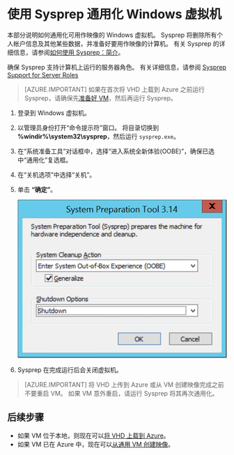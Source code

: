 <properties
    pageTitle="通用化 Windows VM 以便在 Azure 中使用 | Azure"
    description="了解如何使用 Sysprep 通用化 Windows VM，使其能够与 Resource Manager 部署模型配合使用。"
    services="virtual-machines-windows"
    documentationcenter=""
    author="cynthn"
    manager="timlt"
    editor="tysonn"
    tags="azure-resource-manager"
    translationtype="Human Translation" />
<tags
    ms.assetid="a745d400-c8be-48b4-a891-4a18495ef3fd"
    ms.service="virtual-machines-windows"
    ms.workload="infrastructure-services"
    ms.tgt_pltfrm="vm-windows"
    ms.devlang="na"
    ms.topic="article"
    ms.date="10/20/2016"
    wacn.date="04/17/2017"
    ms.author="cynthn"
    ms.sourcegitcommit="e0e6e13098e42358a7eaf3a810930af750e724dd"
    ms.openlocfilehash="fb4541d425b334f0e22f1796a6a989476724a076"
    ms.lasthandoff="04/06/2017" />

# <a name="generalize-a-windows-virtual-machine-using-sysprep"></a>使用 Sysprep 通用化 Windows 虚拟机
本部分说明如何通用化可用作映像的 Windows 虚拟机。 Sysprep 将删除所有个人帐户信息及其他某些数据，并准备好要用作映像的计算机。 有关 Sysprep 的详细信息，请参阅[如何使用 Sysprep：简介](http://technet.microsoft.com/zh-cn/library/bb457073.aspx)。

确保 Sysprep 支持计算机上运行的服务器角色。 有关详细信息，请参阅 [Sysprep Support for Server Roles](https://msdn.microsoft.com/windows/hardware/commercialize/manufacture/desktop/sysprep-support-for-server-roles)

> [AZURE.IMPORTANT]
> 如果在首次将 VHD 上载到 Azure 之前运行 Sysprep，请确保先[准备好 VM](/documentation/articles/virtual-machines-windows-prepare-for-upload-vhd-image/)，然后再运行 Sysprep。 
> 
> 

1. 登录到 Windows 虚拟机。
2. 以管理员身份打开“命令提示符”窗口。 将目录切换到 **%windir%\system32\sysprep**，然后运行 `sysprep.exe`。
3. 在“系统准备工具”对话框中，选择“进入系统全新体验(OOBE)”，确保已选中“通用化”复选框。
4. 在“关机选项”中选择“关机”。
5. 单击 **“确定”**。

    ![启动 Sysprep](./media/virtual-machines-windows-upload-image/sysprepgeneral.png)
6. Sysprep 在完成运行后会关闭虚拟机。 

> [AZURE.IMPORTANT]
> 将 VHD 上传到 Azure 或从 VM 创建映像完成之前不要重启 VM。 如果 VM 意外重启，请运行 Sysprep 将其再次通用化。
> 
> 

## <a name="next-steps"></a>后续步骤
* 如果 VM 位于本地，则现在可以[将 VHD 上载到 Azure](/documentation/articles/virtual-machines-windows-upload-image/)。
* 如果 VM 已在 Azure 中，现在可以[从通用 VM 创建映像](/documentation/articles/virtual-machines-windows-capture-image/)。
<!--Update_Description: wording update-->